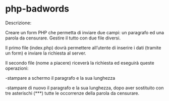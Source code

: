 # php-badwords

Descrizione:

Creare un form PHP che permetta di inviare due campi: un paragrafo ed una parola da censurare. 
Gestire il tutto con due file diversi.

Il primo file (index.php) dovrà permettere all’utente di inserire i dati (tramite un form) e inviare la richiesta al server.

Il secondo file (nome a piacere) riceverà la richiesta ed eseguirà queste operazioni:

  -stampare a schermo il paragrafo e la sua lunghezza
  
  -stampare di nuovo il paragrafo e la sua lunghezza, dopo aver sostituito con tre asterischi (***) tutte le occorrenze della parola da censurare.
